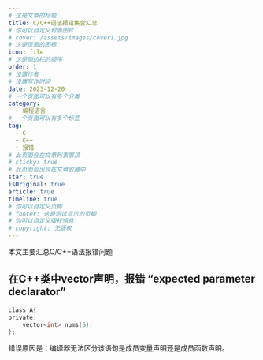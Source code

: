 ```yaml
---
# 这是文章的标题
title: C/C++语法报错集合汇总
# 你可以自定义封面图片
# cover: /assets/images/cover1.jpg
# 这是页面的图标
icon: file
# 这是侧边栏的顺序
order: 1
# 设置作者
# 设置写作时间
date: 2023-12-20
# 一个页面可以有多个分类
category:
  - 编程语言
# 一个页面可以有多个标签
tag:
  - C
  - C++
  - 报错
# 此页面会在文章列表置顶
# sticky: true
# 此页面会出现在文章收藏中
star: true
isOriginal: true
article: true
timeline: true
# 你可以自定义页脚
# footer: 这是测试显示的页脚
# 你可以自定义版权信息
# copyright: 无版权
---
```


本文主要汇总C/C++语法报错问题

<!-- more -->
## 在C++类中vector声明，报错 “expected parameter declarator”
```C
class A{
private:
    vector<int> nums(5);
};
```
错误原因是：编译器无法区分该语句是成员变量声明还是成员函数声明。


